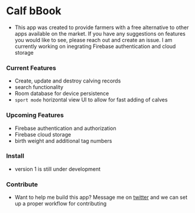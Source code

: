 # Calf bBook

- This app was created to provide farmers with a free alternative to other apps available on the market. 
If you have any suggestions on features you would like to see, please reach out and create an issue. I am currently working on inegrating Firebase authentication and
cloud storage

### Current Features
- Create, update and destroy calving records
- search functionality
- Room database for device persistence
- `sport mode` horizontal view UI to allow for fast adding of calves

### Upcoming Features
- Firebase authentication and authorization 
- Firebase cloud storage
- birth weight and additional tag numbers

### Install
- version 1 is still under development


### Contribute

- Want to help me build this app? Message me on [twitter](https://twitter.com/TristAndroidDev) and we can set up a proper workflow for contributing
